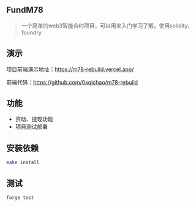 ## FundM78

> 一个简单的web3智能合约项目，可以用来入门学习了解，使用solidity、foundry

## 演示
项目前端演示地址：https://m78-rebuild.vercel.app/

前端代码：https://github.com/0xqichao/m78-rebuild



## 功能

+ 资助、提现功能
+ 项目测试部署

## 安装依赖

``` bash
make install
```

## 测试

``` bash
forge test
```

